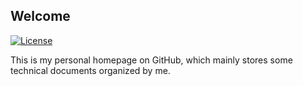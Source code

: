 ## Welcome

[![License](https://img.shields.io/badge/license-MIT-green)](LICENSE)


This is my personal homepage on GitHub, which mainly stores some technical documents organized by me.
